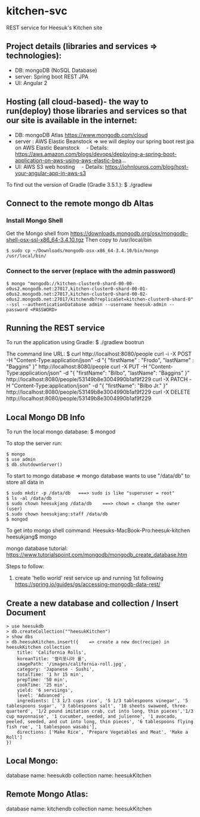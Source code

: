# kitchen-svc

REST service for Heesuk's Kitchen site

## Project details (libraries and services => technologies):
- DB: mongoDB  (NoSQL Database)
- server: Spring boot REST JPA 
- UI: Angular 2

## Hosting (all cloud-based)- the way to run(deploy) those libraries and services so that our site is available in the internet:
- DB: mongoDB Atlas https://www.mongodb.com/cloud
- server : AWS Elastic Beanstock => we will deploy our spring boot rest jpa on AWS Elastic Beanstock
  - Details: https://aws.amazon.com/blogs/devops/deploying-a-spring-boot-application-on-aws-using-aws-elastic-bea...
- UI: AWS S3 web hosting
  - Details: https://johnlouros.com/blog/host-your-angular-app-in-aws-s3

To find out the version of Gradle (Gradle 3.5.1.): $ ./gradlew 
    
## Connect to the remote mongo db Altas

### Install Mongo Shell
Get the Mongo shell from https://downloads.mongodb.org/osx/mongodb-shell-osx-ssl-x86_64-3.4.10.tgz
Then copy to /usr/local/bin

    $ sudo cp ~/Downloads/mongodb-osx-x86_64-3.4.10/bin/mongo /usr/local/bin/

### Connect to the server  (replace <PASSWORD> with the admin password)

    $ mongo "mongodb://kitchen-cluster0-shard-00-00-o0us2.mongodb.net:27017,kitchen-cluster0-shard-00-01-o0us2.mongodb.net:27017,kitchen-cluster0-shard-00-02-o0us2.mongodb.net:27017/kitchendb?replicaSet=kitchen-cluster0-shard-0" --ssl --authenticationDatabase admin --username heesuk-admin --password <PASSWORD>
    

## Running the REST service
To run the application using Gradle: $ ./gradlew bootrun

The command line URL: $ curl http://localhost:8080/people
    curl -i -X POST -H "Content-Type:application/json" -d "{  \"firstName\" : \"Frodo\",  \"lastName\" : \"Baggins\" }" http://localhost:8080/people
    curl -X PUT -H "Content-Type:application/json" -d "{ \"firstName\": \"Bilbo\", \"lastName\": \"Baggins\" }" http://localhost:8080/people/53149b8e3004990b1af9f229
    curl -X PATCH -H "Content-Type:application/json" -d "{ \"firstName\": \"Bilbo Jr.\" }" http://localhost:8080/people/53149b8e3004990b1af9f229
    curl -X DELETE http://localhost:8080/people/53149b8e3004990b1af9f229
<!-- -i ensures you can see the response message including the headers. The URI of the newly created Person is shown    
     -X POST signals this a POST used to create a new entry    
     -H "Content-Type:application/json" sets the content type so the application knows the payload contains a JSON object    
     -d '{ "firstName" : "Frodo", "lastName" : "Baggins" }' is the data being sent  -->     
<!-- PUT replaces an entire record. Fields not supplied will be replaced with null. 
      PATCH can be used to update a subset of items.-->
<!--A very convenient aspect of this hypermedia-driven interface is how you can discover all the RESTful endpoints using curl (or whatever REST client you are using). 
    There is no need to exchange a formal contract or interface document with your customers.-->
<!--Hypermedia As The Engine Of Application State (HATEOAS) is a constraint of the REST application architecture 
    that distinguishes it from other network application architectures.-->
<!--According to the Richardson Maturity Model, HATEOAS is considered the final level of REST. 
    This means that each link is presumed to implement the standard REST verbs of GET, POST, PUT, and DELETE (or a subset). 
    Thus providing the links as shown above gives the client the information they need to navigate the service.-->
<!--Spring Data REST uses the HAL format for JSON output. 
    It is flexible and offers a convenient way to supply links adjacent to the data that is served.-->

## Local Mongo DB Info
To run the local mongo database: $ mongod

To stop the server run:

    $ mongo
    $ use admin
    $ db.shutdownServer()

To start to mongo database => mongo database wants to use "/data/db" to store all data in

    $ sudo mkdir -p /data/db   ===> sudo is like "superuser = root"
    $ ls -al /data/db
    $ sudo chown heesukjang /data/db    ===> chown = change the owner (user)
    $ sudo chown heesukjang:staff /data/db
    $ mongod

To get into mongo shell command:
    Heesuks-MacBook-Pro:heesuk-kitchen heesukjang$ mongo

mongo database tutorial: https://www.tutorialspoint.com/mongodb/mongodb_create_database.htm

Steps to follow:
1. create 'hello world' rest service up and running 1st following https://spring.io/guides/gs/accessing-mongodb-data-rest/

## Create a new database and collection / Insert Document
    > use heesukdb
    > db.createCollection(""heesukKitchen")
    > show dbs
    > db.heesukKitchen.insert({    => create a new doc(recipe) in heesukKitchen collection
  	    title: 'California Rolls', 
  	    koreanTitle: '캘리포니아 롤',
  	    imagePath: '/images/california-roll.jpg',
  	    category: 'Japanese - Sushi', 
  	    totalTime: '1 hr 15 min', 
  	    prepTime: '50 min', 
  	    cookTime: '25 min', 
  	    yield: '6 serviings', 
  	    level: 'Advanced', 
  	    ingredients: ['3 1/3 cups rice', '5 1/3 tablespoons vinegar', '5 tablespoons sugar', '3 tablespoons salt', '10 sheets swaweed, three-quarterd', '1/2 pound imitation crab, cut into long, thin pieces','1/3 cup mayonnaise', '1 cucumber, seeded, and julienne', '1 avocado, peeled, seeded, and cut into long, thin pieces', '6 tablespoons flying fish roe', '1 tablespoon wasabi'],
  	    directions: ['Make Rice', 'Prepare Vegetables and Meat', 'Make a Roll']
    })

## Local Mongo:
database name: heesukdb
collection name: heesukKitchen

## Remote Mongo Atlas:
database name: kitchendb
collection name: heesukKitchen